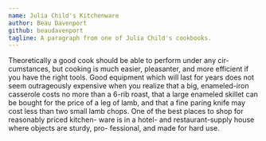 ```yaml
---
name: Julia Child's Kitchenware
author: Beau Davenport
github: beaudavenport
tagline: A paragraph from one of Julia Child's cookbooks.
---
```


Theoretically a good cook should be able to perform under any cir- 
cumstances, but cooking is much easier, pleasanter, and more efficient if you 
have the right tools. Good equipment which will last for years does not seem 
outrageously expensive when you realize that a big, enameled-iron casserole 
costs no more than a 6-rib roast, that a large enameled skillet can be bought for 
the price of a leg of lamb, and that a fine paring knife may cost less than two 
small lamb chops. One of the best places to shop for reasonably priced kitchen- 
ware is in a hotel- and restaurant-supply house where objects are sturdy, pro- 
fessional, and made for hard use. 

